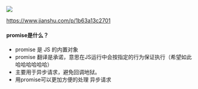 ![](C:\Users\Administrator\Desktop\个人博客\personal_blog\image\home\promise.png)

https://www.jianshu.com/p/1b63a13c2701

#### promise是什么？

- promise 是 JS 的内置对象
- promise 翻译是承诺，意思在JS运行中会按指定的行为保证执行（希望如此 哈哈哈哈哈哈）
- 主要用于异步请求，避免回调地狱。
- 用promise可以更加方便的处理 异步请求

